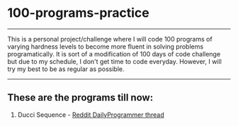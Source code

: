 # 100-programs-practice
---

This is a personal project/challenge where I will code 100 programs of varying hardness levels to become more fluent in solving problems programatically. It is sort of a modification of 100 days of code challenge but due to my schedule, I don't get time to code everyday. However, I will try my best to be as regular as possible.

---

## These are the programs till now:

1. Ducci Sequence - [Reddit DailyProgrammer thread](https://www.reddit.com/r/dailyprogrammer/comments/8sjcl0/20180620_challenge_364_intermediate_the_ducci/)

